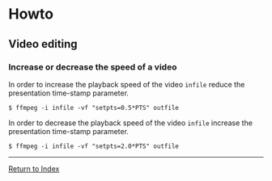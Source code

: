 # Howto

## Video editing

### Increase or decrease the speed of a video

In order to increase the playback speed of the video `infile` reduce the presentation time-stamp parameter.

```console
$ ffmpeg -i infile -vf "setpts=0.5*PTS" outfile
```

In order to decrease the playback speed of the video `infile` increase the presentation time-stamp parameter.

````console
$ ffmpeg -i infile -vf "setpts=2.0*PTS" outfile
````

---
[Return to Index](../README.md)
